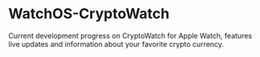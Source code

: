 # WatchOS-CryptoWatch
Current development progress on CryptoWatch for Apple Watch, features live updates and information about your favorite crypto currency.
